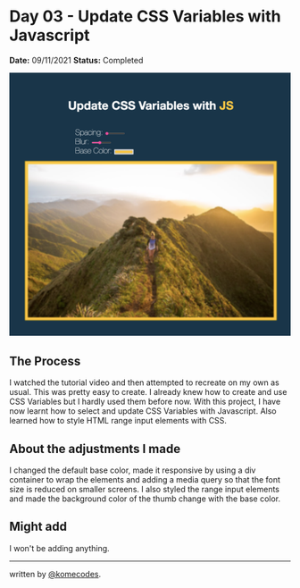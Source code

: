 # Day 03 - Update CSS Variables with Javascript

**Date:** 09/11/2021
**Status:** Completed

![CSS VARIABLES](../03-CSSVariables/cssvariable.png)

## The Process

I watched the tutorial video and then attempted to recreate on my own as usual. This was pretty easy to create. I already knew how to create and use CSS Variables but I hardly used them before now. With this project, I have now learnt how to select and update CSS Variables with Javascript. Also learned how to style HTML range input elements with CSS.

## About the adjustments I made

I changed the default base color, made it responsive by using a div container to wrap the elements and adding a media query so that the font size is reduced on smaller screens. I also styled the range input elements and made the background color of the thumb change with the base color.

## Might add

I won't be adding anything.

---

written by [@komecodes](https://github.com/komecodes).
